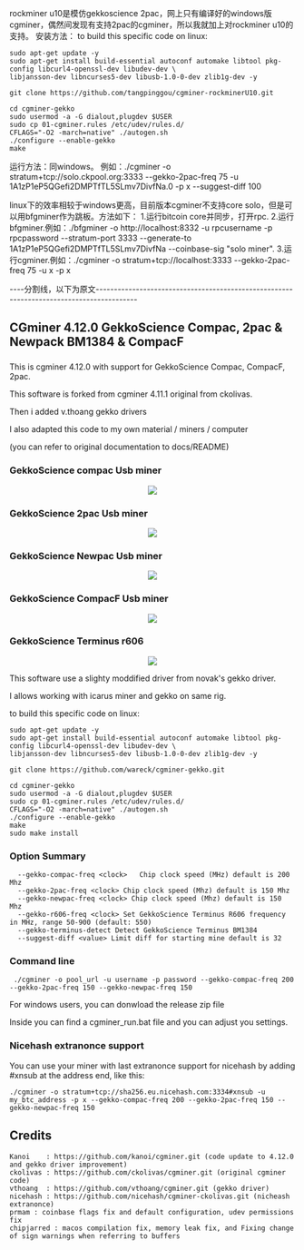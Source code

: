 rockminer u10是模仿gekkoscience 2pac，网上只有编译好的windows版cgminer，偶然间发现有支持2pac的cgminer，所以我就加上对rockminer u10的支持。
安装方法：
to build this specific code on linux:

	sudo apt-get update -y
	sudo apt-get install build-essential autoconf automake libtool pkg-config libcurl4-openssl-dev libudev-dev \
	libjansson-dev libncurses5-dev libusb-1.0-0-dev zlib1g-dev -y

	git clone https://github.com/tangpinggou/cgminer-rockminerU10.git

	cd cgminer-gekko
	sudo usermod -a -G dialout,plugdev $USER
	sudo cp 01-cgminer.rules /etc/udev/rules.d/
	CFLAGS="-O2 -march=native" ./autogen.sh
	./configure --enable-gekko
	make
	
运行方法：同windows。
	例如：./cgminer -o stratum+tcp://solo.ckpool.org:3333 --gekko-2pac-freq 75 -u 1A1zP1eP5QGefi2DMPTfTL5SLmv7DivfNa.0 -p x --suggest-diff 100

linux下的效率相较于windows更高，目前版本cgminer不支持core solo，但是可以用bfgminer作为跳板。方法如下：
	1.运行bitcoin core并同步，打开rpc.
	2.运行bfgminer.例如：./bfgminer -o http://localhost:8332 -u rpcusername -p rpcpassword --stratum-port 3333 --generate-to 1A1zP1eP5QGefi2DMPTfTL5SLmv7DivfNa --coinbase-sig "solo miner".
	3.运行cgminer.例如：./cgminer -o stratum+tcp://localhost:3333 --gekko-2pac-freq 75 -u x -p x
	
----分割线，以下为原文-----------------------------------------------------------------------------------------
### #####################################################################
##  CGminer 4.12.0 GekkoScience Compac, 2pac & Newpack BM1384 & CompacF #
### #####################################################################

This is cgminer 4.12.0 with support for GekkoScience Compac, CompacF, 2pac.

This software is forked from cgminer 4.11.1 original from ckolivas.

Then i added v.thoang gekko drivers

I also adapted this code to my own material / miners / computer

(you can refer to original documentation to docs/README)

### GekkoScience compac Usb miner ##
<p align="center">
<img src="https://raw.githubusercontent.com/wareck/cgminer-gekko/master/docs/gekko.jpg">
</p>

### GekkoScience 2pac Usb miner ##
<p align="center">
<img src="https://raw.githubusercontent.com/wareck/cgminer-gekko/master/docs/2pac.jpg">
</p>

### GekkoScience Newpac Usb miner ##
<p align="center">
<img src="https://raw.githubusercontent.com/wareck/cgminer-gekko/master/docs/newpac.jpg">
</p>

### GekkoScience CompacF Usb miner ##
<p align="center">
<img src="https://raw.githubusercontent.com/wareck/cgminer-gekko/master/docs/compacf.png">
</p>

### GekkoScience Terminus r606 ##
<p align="center">
<img src="https://raw.githubusercontent.com/wareck/cgminer-gekko/master/docs/terminus.jpg">
</p>

This software use a slighty moddified driver from novak's gekko driver.

I allows working with icarus miner and gekko on same rig.

to build this specific code on linux:

	sudo apt-get update -y
	sudo apt-get install build-essential autoconf automake libtool pkg-config libcurl4-openssl-dev libudev-dev \
	libjansson-dev libncurses5-dev libusb-1.0-0-dev zlib1g-dev -y

	git clone https://github.com/wareck/cgminer-gekko.git

	cd cgminer-gekko
	sudo usermod -a -G dialout,plugdev $USER
	sudo cp 01-cgminer.rules /etc/udev/rules.d/
	CFLAGS="-O2 -march=native" ./autogen.sh
	./configure --enable-gekko
	make
	sudo make install
	
### Option Summary ###

```
  --gekko-compac-freq <clock>   Chip clock speed (MHz) default is 200 Mhz
  --gekko-2pac-freq <clock> Chip clock speed (Mhz) default is 150 Mhz 
  --gekko-newpac-freq <clock> Chip clock speed (Mhz) default is 150 Mhz
  --gekko-r606-freq <clock> Set GekkoScience Terminus R606 frequency in MHz, range 50-900 (default: 550)
  --gekko-terminus-detect Detect GekkoScience Terminus BM1384
  --suggest-diff <value> Limit diff for starting mine default is 32
```

### Command line ###

```
 ./cgminer -o pool_url -u username -p password --gekko-compac-freq 200 --gekko-2pac-freq 150 --gekko-newpac-freq 150
```

For windows users, you can donwload the release zip file

Inside you can find a cgminer_run.bat file and you can adjust you settings.

### Nicehash extranonce support ##

You can use your miner with last extranonce support for nicehash by adding #xnsub at the address end, like this:

	./cgminer -o stratum+tcp://sha256.eu.nicehash.com:3334#xnsub -u my_btc_address -p x --gekko-compac-freq 200 --gekko-2pac-freq 150 --gekko-newpac-freq 150
	
## Credits
```
Kanoi    : https://github.com/kanoi/cgminer.git (code update to 4.12.0 and gekko driver improvement)
ckolivas : https://github.com/ckolivas/cgminer.git (original cgminer code)
vthoang  : https://github.com/vthoang/cgminer.git (gekko driver)
nicehash : https://github.com/nicehash/cgminer-ckolivas.git (nicheash extranonce)
prmam : coinbase flags fix and default configuration, udev permissions fix
chipjarred : macos compilation fix, memory leak fix, and Fixing change of sign warnings when referring to buffers
